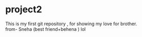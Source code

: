 # project2
This is my first git repository , for showing my love for brother.
<br>
from- Sneha (best friend+behena )
lol